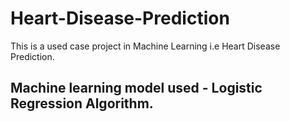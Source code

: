 # Heart-Disease-Prediction
This is a used case project in Machine Learning i.e Heart Disease Prediction. 

## Machine learning model used - Logistic Regression Algorithm.
